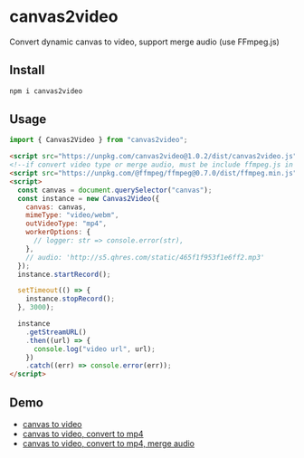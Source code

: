 # canvas2video

Convert dynamic canvas to video, support merge audio (use FFmpeg.js)

## Install

```js
npm i canvas2video
```

## Usage

```js
import { Canvas2Video } from "canvas2video";
```

```html
<script src="https://unpkg.com/canvas2video@1.0.2/dist/canvas2video.js"></script>
<!--if convert video type or merge audio, must be include ffmpeg.js in html file -->
<script src="https://unpkg.com/@ffmpeg/ffmpeg@0.7.0/dist/ffmpeg.min.js"></script>
<script>
  const canvas = document.querySelector("canvas");
  const instance = new Canvas2Video({
    canvas: canvas,
    mimeType: "video/webm",
    outVideoType: "mp4",
    workerOptions: {
      // logger: str => console.error(str),
    },
    // audio: 'http://s5.qhres.com/static/465f1f953f1e6ff2.mp3'
  });
  instance.startRecord();

  setTimeout(() => {
    instance.stopRecord();
  }, 3000);

  instance
    .getStreamURL()
    .then((url) => {
      console.log("video url", url);
    })
    .catch((err) => console.error(err));
</script>
```

## Demo

- [canvas to video](./demo/index.html)
- [canvas to video, convert to mp4](./demo/mp4.html)
- [canvas to video, convert to mp4, merge audio](./demo/audio.html)

